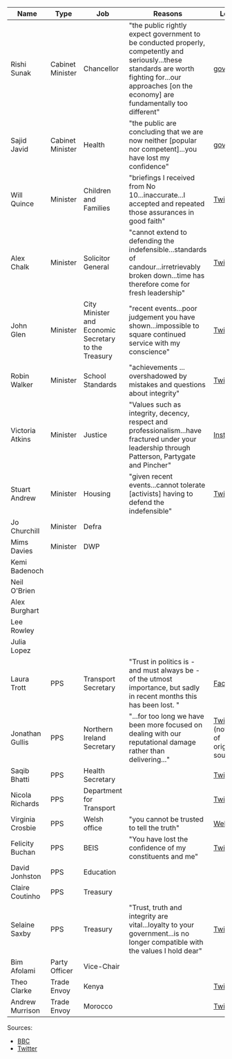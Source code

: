 |Name|Type|Job|Reasons|Letter|
|----|----|---|-------|------|
|Rishi Sunak|Cabinet Minister|Chancellor|"the public rightly expect government to be conducted properly, competently and seriously...these standards are worth fighting for...our approaches [on the economy] are fundamentally too different"|[gov.uk](https://assets.publishing.service.gov.uk/government/uploads/system/uploads/attachment_data/file/1088364/Letter_to_the_PM.pdf)|
|Sajid Javid|Cabinet Minister|Health|"the public are concluding that we are now neither [popular nor competent]...you have lost my confidence"|[gov.uk](https://assets.publishing.service.gov.uk/government/uploads/system/uploads/attachment_data/file/1088367/Letter_to_the_PM_001.pdf)|
|Will Quince|Minister|Children and Families|"briefings I received from No 10...inaccurate...I accepted and repeated those assurances in good faith"|[Twitter](https://twitter.com/willquince/status/1544583312353673217)|
|Alex Chalk|Minister|Solicitor General|"cannot extend to defending the indefensible...standards of candour...irretrievably broken down...time has therefore come for fresh leadership"|[Twitter](https://twitter.com/AlexChalkChelt/status/1544437737771655169)|
|John Glen|Minister|City Minister and Economic Secretary to the Treasury|"recent events...poor judgement you have shown...impossible to square continued service with my conscience"|[Twitter](https://twitter.com/JohnGlenUK/status/1544623825307959300)|
|Robin Walker|Minister|School Standards|"achievements ... overshadowed by mistakes and questions about integrity"|[Twitter](https://twitter.com/WalkerWorcester/status/1544603001670746112)|
|Victoria Atkins|Minister|Justice|"Values such as integrity, decency, respect and professionalism...have fractured under your leadership through Patterson, Partygate and Pincher"|[Instagram](https://www.instagram.com/p/CfqtAkmgEbC/?hl=en)|
|Stuart Andrew|Minister|Housing|"given recent events...cannot tolerate [activists] having to defend the indefensible"|[Twitter](https://twitter.com/StuartAndrew/status/1544647660027760641)|
|Jo Churchill|Minister|Defra|||
|Mims Davies|Minister|DWP|||
|Kemi Badenoch|||||
|Neil O'Brien|||||
|Alex Burghart|||||
|Lee Rowley|||||
|Julia Lopez|||||
|Laura Trott|PPS|Transport Secretary|"Trust in politics is - and must always be - of the utmost importance, but sadly in recent months this has been lost. "|[Facebook](https://www.facebook.com/lauratrottmp/posts/pfbid02kyFPEESsHdpJw84iJVNVNZe7TxA74r7svQ29T5wPdEMpspmRZ9VDsLDf4oNXsMS4l)|
|Jonathan Gullis|PPS|Northern Ireland Secretary|"...for too long we have been more focused on dealing with our reputational damage rather than delivering..."|[Twitter](https://twitter.com/journoontheedge/status/1544392843711627265/photo/1) (not sure of original source)|
|Saqib Bhatti|PPS|Health Secretary||[Twitter](https://twitter.com/bhatti_saqib/status/1544393507036602368)|
|Nicola Richards|PPS|Department for Transport||[Twitter](https://twitter.com/Nicola4WBE/status/1544402731770716163)|
|Virginia Crosbie|PPS|Welsh office|"you cannot be trusted to tell the truth"|[Website](https://virginiacrosbie.co.uk/news/my-resignation-letter-to-the-prime-minister/)|
|Felicity Buchan|PPS|BEIS|"You have lost the confidence of my constituents and me"|[Twitter](https://twitter.com/FelicityBuchan/status/1544623549213810689)|
|David Jonhston|PPS|Education|||
|Claire Coutinho|PPS|Treasury|||
|Selaine Saxby|PPS|Treasury|"Trust, truth and integrity are vital...loyalty to your government...is no longer compatible with the values I hold dear"|[Twitter](https://twitter.com/SelaineSaxby/status/1544660117760741376)|
|Bim Afolami|Party Officer|Vice-Chair|||
|Theo Clarke|Trade Envoy|Kenya||[Twitter](https://mobile.twitter.com/theodoraclarke/status/1544426469660758019)|
|Andrew Murrison|Trade Envoy|Morocco||[Twitter](https://mobile.twitter.com/AWMurrison/status/1544385269138350081)|


Sources:
 - [BBC](https://www.bbc.co.uk/news/live/uk-politics-62048657?ns_mchannel=social&ns_source=twitter&ns_campaign=bbc_live&ns_linkname=62c57720b893776ef334336c%26Recap%3A%20Who%20has%20resigned%3F%262022-07-06T12%3A23%3A36.409Z&ns_fee=0&pinned_post_locator=urn:asset:56dfb1ac-459b-442c-83d1-245b12337564&pinned_post_asset_id=62c57720b893776ef334336c&pinned_post_type=share)
 - [Twitter](https://twitter.com/hzeffman/status/1544660949851840514)
